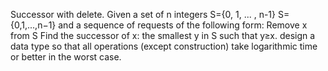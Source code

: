 Successor with delete. Given a set of n integers S={0, 1, ... , n-1} S={0,1,...,n−1} and a sequence of requests of the following form:
Remove x from S
Find the successor of x: the smallest y in S such that y≥x.
design a data type so that all operations (except construction) take logarithmic time or better in the worst case.

